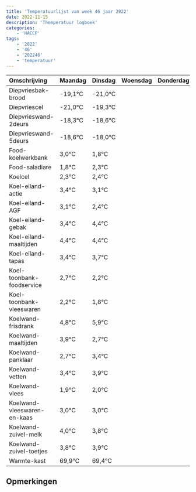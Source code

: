 ```yaml
---
title: 'Temperatuurlijst van week 46 jaar 2022'
date: 2022-11-15
description: 'Themperatuur logboek'
categories:
    - 'HACCP'
tags:
    - '2022'
    - '46'
    - '202246'
    - 'temperatuur'
---
```

|Omschrijving|Maandag|Dinsdag|Woensdag|Donderdag|Vrijdag|Zaterdag|Zondag|
|:---|:---|:---|:---|:---|:---|:---|:---|
|Diepvriesbak-brood|-19,1°C|-21,0°C| | | | | |
|Diepvriescel|-21,0°C|-19,3°C| | | | | |
|Diepvrieswand-2deurs|-18,3°C|-18,6°C| | | | | |
|Diepvrieswand-5deurs|-18,6°C|-18,0°C| | | | | |
|Food-koelwerkbank|3,0°C|1,8°C| | | | | |
|Food-saladiare|1,8°C|2,3°C| | | | | |
|Koelcel|2,3°C|2,4°C| | | | | |
|Koel-eiland-actie|3,4°C|3,1°C| | | | | |
|Koel-eiland-AGF|3,1°C|2,4°C| | | | | |
|Koel-eiland-gebak|3,4°C|4,4°C| | | | | |
|Koel-eiland-maaltijden|4,4°C|4,4°C| | | | | |
|Koel-eiland-tapas|3,4°C|3,7°C| | | | | |
|Koel-toonbank-foodservice|2,7°C|2,2°C| | | | | |
|Koel-toonbank-vleeswaren|2,2°C|1,8°C| | | | | |
|Koelwand-frisdrank|4,8°C|5,9°C| | | | | |
|Koelwand-maaltijden|3,9°C|2,7°C| | | | | |
|Koelwand-panklaar|2,7°C|3,4°C| | | | | |
|Koelwand-vetten|3,4°C|3,9°C| | | | | |
|Koelwand-vlees|1,9°C|2,0°C| | | | | |
|Koelwand-vleeswaren-en-kaas|3,0°C|3,0°C| | | | | |
|Koelwand-zuivel-melk|4,0°C|3,8°C| | | | | |
|Koelwand-zuivel-toetjes|3,8°C|3,9°C| | | | | |
|Warmte-kast|69,9°C|69,4°C| | | | | |

## Opmerkingen


